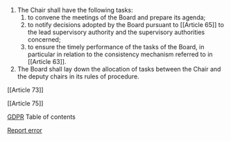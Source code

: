
1. The Chair shall have the following tasks:
	1. to convene the meetings of the Board and prepare its agenda;
	2. to notify decisions adopted by the Board pursuant to [[Article 65]] to the lead supervisory authority and the supervisory authorities concerned;
	3. to ensure the timely performance of the tasks of the Board, in particular in relation to the consistency mechanism referred to in [[Article 63]].
2. The Board shall lay down the allocation of tasks between the Chair and the deputy chairs in its rules of procedure.




[[Article 73]]


[[Article 75]]



[GDPR](https://gdpr-info.eu)
Table of contents


[Report error](https://gdpr-info.eu/gf/?TB_iframe=true&height=306 "Your message")

